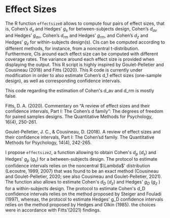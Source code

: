 # Effect Sizes
The R function `effectsize0` allows to compute four pairs of effect sizes, that is, Cohen’s $d_{s}$ and Hedges’ $g_{s}$ for between-subjects design, Cohen’s $d_{av}$ and Hedges’ $g_{av}$, Cohen’s $d_{rm}$ and Hedges’ $g_{rm}$, and Cohen’s $d_{z}$ and Hedges’ $g_{z}$ for within-subjects design(s). CIs can be computed according to different methods, for instance, from a noncentral t-distribution. Furthermore, CIs around each effect size can be computed with different coverage rates. The variance around each effect size is provided when displaying the output. This R script is highly inspired by Goulet-Pelletier and Cousineau (2018) and Fitts (2020). This R code is currently under modification in order to also estimate Cohen’s d_1 effect sizes (one-sample design), as well as corresponding confidence intervals.

This code regarding the estimation of Cohen's d_av and d_rm is mostly false.


Fitts, D. A. (2020). Commentary on “A review of effect sizes and their confidence intervals, Part I: The Cohen’s d family”: The degrees of freedom for paired samples designs. The Quantitative Methods for Psychology, 16(4), 250-261.

Goulet-Pelletier, J. C., & Cousineau, D. (2018). A review of effect sizes and their confidence intervals, Part I: The Cohen’sd family. The Quantitative Methods for Psychology, 14(4), 242-265.

I propose `effectsize2`, a function allowing to obtain Cohen's $d_{p}$ ($d_{s}$) and Hedges'  $g_{p}$ ($g_{s}$) for a between-subjects design. The protocol to estimate confidence intervals relies on the noncentral $\Lambda\$' distribution (Lecoutre, 1999, 2007) that was found to be an exact method (Cousineau and Goulet-Pelletier, 2020; see also Cousineau and Goulet-Pelletier, 2021). The function also allows to estimate Cohen's $d_{D}$ ($d_{z}$) and Hedges' $g_{D}$  ($g_{z}$ ) for a within-subjects design. The protocol to estimate Cohen's d_D confidence intervals relies on the method proposed by Steiger and Fouladi (1997), whereas, the protocol to estimate Hedges' g_D confidence intervals relies on the method proposed by Hedges and Olkin (1985). the choices were in accordance with Fitts'(2021) findings. 
